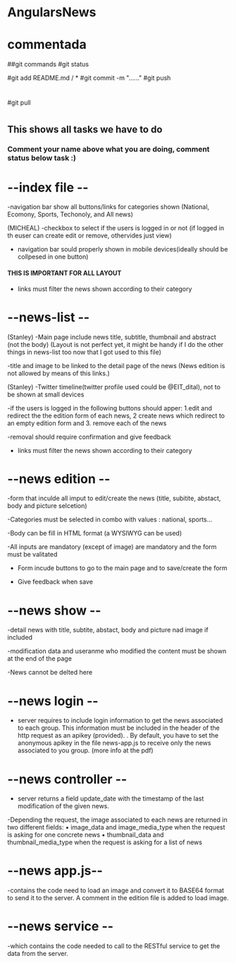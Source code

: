 # AngularsNews
# commentada

##git commands
#git status 

#git add README.md / *
#git commit -m "......"
#git push 
#
#git pull
#


## This shows all tasks we have to do
### Comment your name above what you are doing, comment status below task :)




# --index file -- 

-navigation bar show all buttons/links for categories shown (National, Ecomony, Sports, Techonoly, and All news)

(MICHEAL)
-checkbox to select if the users is logged in or not (if logged in th euser can create edit or remove, othervides just view)

- navigation bar sould properly shown in mobile devices(ideally should be collpesed in one button)
#### THIS IS IMPORTANT FOR ALL LAYOUT

- links must filter the news shown according to their category



# --news-list -- 

(Stanley)
-Main page include news title, subtitle, thumbnail and abstract (not the body)
(Layout is not perfect yet, it might be handy if I do the other things in news-list too now that I got used to this file)

-title and image to be linked to the detail page of the news (News edition is not allowed by means of this links.)

(Stanley)
-Twitter timeline(twitter profile used could be @EIT_dital), not to be shown at small devices

-if the users is logged in the following buttons should apper: 1.edit and redirect the the edition form of each news, 2 create news which redirect to an empty edition form and 3. remove each of the news

-removal should require confirmation and give feedback 

- links must filter the news shown according to their category



# --news edition --

-form that inculde all imput to edit/create the news (title, subitite, abstact, body and picture selcetion)

-Categories must be selected in combo with values : national, sports...

-Body can be fill in HTML format (a WYSIWYG can be used)

-All inputs are mandatory (except of image) are mandatory and the form must be valitated

- Form incude buttons to go to the main page and to save/create the form 

- Give feedback when save




# --news show --

-detail news with title, subtite, abstact, body and picture nad image if included

-modification data and useranme who modified the content must be shown at the end of the page

-News cannot be delted here



# --news login --

- server requires to include login information to get the news associated to each group. This information must be included in the header of the http request as an apikey (provided). . By default, you have to set the anonymous apikey in the file news-app.js to receive only the news associated to you group. (more info at the pdf)



# --news controller --

- server returns a field update_date with the timestamp of the last modification
of the given news.

-Depending the request, the image associated to each news are returned in two different fields:
▪ image_data and image_media_type when the request is asking for one concrete news
▪ thumbnail_data and thumbnail_media_type when the request is asking for a list of news



# --news app.js--

-contains the code need to load an image and convert it to BASE64 format to send it to the server. A comment in the edition file is added to load image.



# --news service --

-which contains the code needed to call to the RESTful service to get the data from the server.

